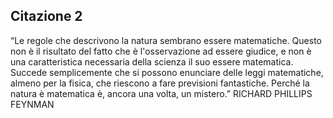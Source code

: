 ## Citazione 2

“Le regole che descrivono la natura sembrano essere matematiche. Questo non è il risultato del fatto che è l'osservazione ad essere giudice, e non è una caratteristica necessaria della scienza il suo essere matematica. Succede semplicemente che si possono enunciare delle leggi matematiche, almeno per la fisica, che riescono a fare previsioni fantastiche. Perché la natura è matematica è, ancora una volta, un mistero.”
RICHARD PHILLIPS FEYNMAN